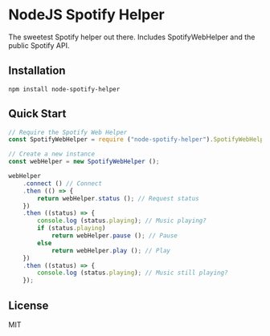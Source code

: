# NodeJS Spotify Helper
The sweetest Spotify helper out there. Includes SpotifyWebHelper and the public Spotify API.

## Installation
```
npm install node-spotify-helper
```

## Quick Start
```js
// Require the Spotify Web Helper
const SpotifyWebHelper = require ("node-spotify-helper").SpotifyWebHelper;

// Create a new instance
const webHelper = new SpotifyWebHelper ();

webHelper
    .connect () // Connect
    .then (() => {
        return webHelper.status (); // Request status
    })
    .then ((status) => {
        console.log (status.playing); // Music playing?
        if (status.playing)
            return webHelper.pause (); // Pause
        else
            return webHelper.play (); // Play          
    })
    .then ((status) => {
        console.log (status.playing); // Music still playing?
    });
```

## License
MIT
